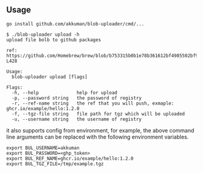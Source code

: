 ## Usage

```shell
go install github.com/akkuman/blob-uploader/cmd/...
```

```
$ ./blob-uploader upload -h
upload file bolb to github packages

ref: https://github.com/Homebrew/brew/blob/b753315b0b1e78b361612bf4985502bf9dca5582/Library/Homebrew/github_packages.rb#L196-L428

Usage:
  blob-uploader upload [flags]

Flags:
  -h, --help              help for upload
  -p, --password string   the password of registry
  -r, --ref-name string   the ref that you will push, exmaple: ghcr.io/example/hello:1.2.0
  -f, --tgz-file string   file path for tgz which will be uploaded
  -u, --username string   the username of registry
```

it also supports config from environment, for example, the above command line arguments can be replaced with the following environment variables.

```shell
export BUL_USERNAME=akkuman
export BUL_PASSWORD=<ghp_token>
export BUL_REF_NAME=ghcr.io/example/hello:1.2.0
export BUL_TGZ_FILE=/tmp/example.tgz
```

